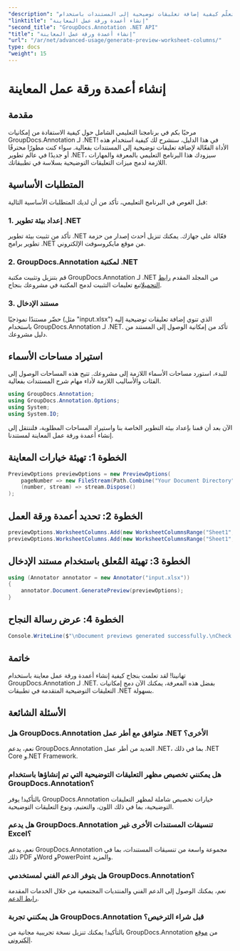 ```yaml
---
"description": "تعلّم كيفية إضافة تعليقات توضيحية إلى المستندات باستخدام GroupDocs.Annotation لـ .NET. دليل إرشادي خطوة بخطوة لمطوري .NET. حسّن تطبيقاتك."
"linktitle": "إنشاء أعمدة ورقة عمل المعاينة"
"second_title": "GroupDocs.Annotation .NET API"
"title": "إنشاء أعمدة ورقة عمل المعاينة"
"url": "/ar/net/advanced-usage/generate-preview-worksheet-columns/"
type: docs
"weight": 15
---
```


# إنشاء أعمدة ورقة عمل المعاينة

## مقدمة
مرحبًا بكم في برنامجنا التعليمي الشامل حول كيفية الاستفادة من إمكانيات GroupDocs.Annotation لـ .NET! في هذا الدليل، سنشرح لك كيفية استخدام هذه الأداة الفعّالة لإضافة تعليقات توضيحية إلى المستندات بفعالية. سواء كنت مطورًا محترفًا أو جديدًا في عالم تطوير .NET، سيزودك هذا البرنامج التعليمي بالمعرفة والمهارات اللازمة لدمج ميزات التعليقات التوضيحية بسلاسة في تطبيقاتك.
## المتطلبات الأساسية
قبل الغوص في البرنامج التعليمي، تأكد من أن لديك المتطلبات الأساسية التالية:
### 1. إعداد بيئة تطوير .NET
تأكد من تثبيت بيئة تطوير .NET فعّالة على جهازك. يمكنك تنزيل أحدث إصدار من حزمة تطوير برامج .NET من موقع مايكروسوفت الإلكتروني.
### 2. GroupDocs.Annotation لمكتبة .NET
قم بتنزيل وتثبيت مكتبة GroupDocs.Annotation لـ .NET من المجلد المقدم [رابط التحميل](https://releases.groupdocs.com/annotation/net/)اتبع تعليمات التثبيت لدمج المكتبة في مشروعك بنجاح.
### 3. مستند الإدخال
حضّر مستندًا نموذجيًا (مثل "input.xlsx") الذي تنوي إضافة تعليقات توضيحية إليه باستخدام GroupDocs.Annotation لـ .NET. تأكد من إمكانية الوصول إلى المستند من دليل مشروعك.

## استيراد مساحات الأسماء
للبدء، استورد مساحات الأسماء اللازمة إلى مشروعك. تتيح هذه المساحات الوصول إلى الفئات والأساليب اللازمة لأداء مهام شرح المستندات بفعالية.

```csharp
using GroupDocs.Annotation;
using GroupDocs.Annotation.Options;
using System;
using System.IO;
```

الآن بعد أن قمنا بإعداد بيئة التطوير الخاصة بنا واستيراد المساحات المطلوبة، فلننتقل إلى إنشاء أعمدة ورقة عمل المعاينة لمستندنا.
## الخطوة 1: تهيئة خيارات المعاينة
```csharp
PreviewOptions previewOptions = new PreviewOptions(
    pageNumber => new FileStream(Path.Combine("Your Document Directory", $"cells_page{pageNumber}.png"), FileMode.Create),
    (number, stream) => stream.Dispose()
);
```
## الخطوة 2: تحديد أعمدة ورقة العمل
```csharp
previewOptions.WorksheetColumns.Add(new WorksheetColumnsRange("Sheet1", 2, 3));
previewOptions.WorksheetColumns.Add(new WorksheetColumnsRange("Sheet1", 1, 1));
```
## الخطوة 3: تهيئة المُعلق باستخدام مستند الإدخال
```csharp
using (Annotator annotator = new Annotator("input.xlsx"))
{
    annotator.Document.GeneratePreview(previewOptions);
}
```
## الخطوة 4: عرض رسالة النجاح
```csharp
Console.WriteLine($"\nDocument previews generated successfully.\nCheck output in {"Your Document Directory"}.");
```

## خاتمة
تهانينا! لقد تعلمت بنجاح كيفية إنشاء أعمدة ورقة عمل معاينة باستخدام GroupDocs.Annotation لـ .NET. بفضل هذه المعرفة، يمكنك الآن دمج إمكانيات التعليقات التوضيحية المتقدمة في تطبيقات .NET بسهولة.
## الأسئلة الشائعة
### هل GroupDocs.Annotation متوافق مع أطر عمل .NET الأخرى؟
نعم، يدعم GroupDocs.Annotation العديد من أطر عمل .NET، بما في ذلك .NET Core و.NET Framework.
### هل يمكنني تخصيص مظهر التعليقات التوضيحية التي تم إنشاؤها باستخدام GroupDocs.Annotation؟
بالتأكيد! يوفر GroupDocs.Annotation خيارات تخصيص شاملة لمظهر التعليقات التوضيحية، بما في ذلك اللون، والتعتيم، ونوع التعليقات التوضيحية.
### هل يدعم GroupDocs.Annotation تنسيقات المستندات الأخرى غير Excel؟
نعم، يدعم GroupDocs.Annotation مجموعة واسعة من تنسيقات المستندات، بما في ذلك PDF وWord وPowerPoint والمزيد.
### هل يتوفر الدعم الفني لمستخدمي GroupDocs.Annotation؟
نعم، يمكنك الوصول إلى الدعم الفني والمنتديات المجتمعية من خلال الخدمات المقدمة [رابط الدعم](https://forum.groupdocs.com/c/annotation/10).
### هل يمكنني تجربة GroupDocs.Annotation قبل شراء الترخيص؟
بالتأكيد! يمكنك تنزيل نسخة تجريبية مجانية من GroupDocs.Annotation من [موقع إلكتروني](https://releases.groupdocs.com/).